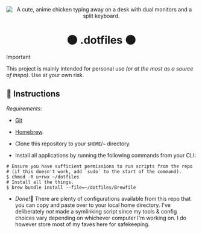 <div align="center">
	<img src="https://i.giphy.com/media/v1.Y2lkPTc5MGI3NjExenU2aDRkYjVraWJjMHp2c25qcGZoY2FoYTlhMzkwaHQ2ZzVqanY3NyZlcD12MV9pbnRlcm5hbF9naWZfYnlfaWQmY3Q9cw/HCwnYWnMgLZUW1BtP2/giphy.gif"
	alt="A cute, anime chicken typing away on a desk with dual monitors and a split keyboard."
	>
</div>

<h1 align="center">
	🌑 .dotfiles 🌑
</h1>

> [!IMPORTANT]
> This project is mainly intended for personal use *(or at the most as a source of inspo)*.
> Use at your own risk.

## 📖 Instructions

_Requirements:_
- [Git](https://git-scm.com/)
- [Homebrew](https://brew.sh/).

- Clone this repository to your `$HOME`/`~` directory.
- Install all applications by running the following commands from your CLI:

```shell
# Ensure you have sufficient permissions to run scripts from the repo
# (if this doesn't work, add `sudo` to the start of the command).
$ chmod -R u+rwx ~/dotfiles
# Install all the things.
$ brew bundle install --file=~/dotfiles/Brewfile
```

- *Done!*🎉 There are plenty of configurations available from this repo that you can copy and paste over to your local home directory. I've deliberately _not_ made a symlinking script since my tools & config choices vary depending on whichever computer I'm working on. I do however store most of my faves here for safekeeping.
